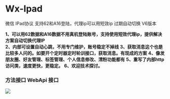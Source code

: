 # Wx-Ipad
微信 IPad协议 支持62和A16登陆，代理ip可以用短效ip 过期自动切换 V6版本

<b>1、可以用62数据和A16数据不用真机登陆账号，支持使用短效代理ip，提供解决方案自动切换代理IP</b><br/>
<b>2、内部可设置自动心跳，不用专门维护，账号稳定不掉线</b>
<b>3、获取消息这个也是比较多人问的。如要开个定时器定时轮训接口，获取消息。有现成的方案</b>
<b>4、像发朋友圈、好友管理、标签管理、个人信息修改、清粉功能都有</b>
<b>5、重写了内部http访问类，速度更快，更稳定。</b>
<b>6、欢迎技术探讨。</b>
<h3>方法接口 WebApi 接口</h3>
<img src="https://ae01.alicdn.com/kf/U090dd5aaf2f4434c813d7f720ba34e73j.jpg">

